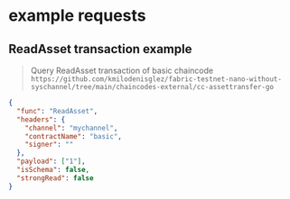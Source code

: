 # example requests

## ReadAsset transaction example
> Query ReadAsset transaction of basic chaincode `https://github.com/kmilodenisglez/fabric-testnet-nano-without-syschannel/tree/main/chaincodes-external/cc-assettransfer-go` 
```json
{
  "func": "ReadAsset",
  "headers": {
    "channel": "mychannel",
    "contractName": "basic",
    "signer": ""
  },
  "payload": ["1"],
  "isSchema": false,
  "strongRead": false
}
```